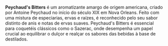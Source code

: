 **Peychaud's Bitters** é um aromatizante amargo de origem americana, criado por Antoine Peychaud no início do século XIX em Nova Orleans. Feito com uma mistura de especiarias, ervas e raízes, é reconhecido pelo seu sabor distinto de anis e notas de ervas suaves. Peychaud's Bitters é essencial para coquetéis clássicos como o Sazerac, onde desempenha um papel crucial ao equilibrar o dulçor e realçar os sabores das bebidas à base de destilados.